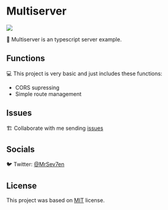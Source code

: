 # Multiserver

<div>
  <p>
    <a href="https://github.com/MrSev7en/ultimate-most-advanced">
      <img src="https://badgen.net/badge/build/passing/green">
    </a>
  </p>
</div>

🚀 Multiserver is an typescript server example.

## Functions
💻 This project is very basic and just includes these functions:

- CORS supressing
- Simple route management

## Issues
🏗️ Collaborate with me sending [issues](https://github.com/MrSev7en/multiserver/issues)

## Socials
🐦 Twitter: [@MrSev7en](https://twitter.com/MrSev7en/)

## License
This project was based on [MIT](https://github.com/MrSev7en/multiserver/blob/master/LICENSE) license.
